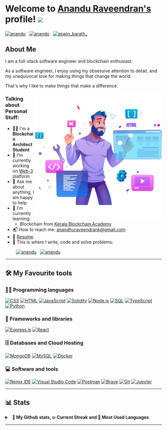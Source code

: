 # Welcome to [Anandu Raveendran's](https://anandhuraveendran.github.io/) profile! <a href="https://www.aswinbarath.me/"><img src="https://media.giphy.com/media/hvRJCLFzcasrR4ia7z/giphy.gif" width="25px"></a>

<a href="https://in.linkedin.com/in/anandu-raveendran-851424187" target="_blank"><img align="center" src="https://raw.githubusercontent.com/rahuldkjain/github-profile-readme-generator/master/src/images/icons/Social/linked-in-alt.svg" alt="anandu" height="30" width="40" /></a>
&nbsp;
<a href="https://twitter.com/SplendSpy" target="_blank"><img align="center" src="https://raw.githubusercontent.com/rahuldkjain/github-profile-readme-generator/master/src/images/icons/Social/twitter.svg" alt="anandu" height="30" width="40" /></a>
&nbsp;
<a href="https://www.instagram.com/splend_spy/" target="_blank"><img align="center" src="https://raw.githubusercontent.com/rahuldkjain/github-profile-readme-generator/master/src/images/icons/Social/instagram.svg" alt="aswin_barath_" height="30" width="40" /></a>
&nbsp;



## About Me

I am a full-stack software engineer and blockchain enthusiast.

As a software engineer, I enjoy using my obsessive attention to detail, and my unequivocal love for making things that change the world.

That's why I like to make things that make a difference.

<img align="right" alt="GIF" src="coding.png" width="408" height="408" />


### Talking about Personal Stuff:

- 👨‍🎓 I'm a **Blockchain Architect Student**
- 🔭 I’m currently working on [Web-3](https://github.com/anandhuRaveendran/Certi-React) platform
- 💬 Ask me about anything, I am happy to help
- 🌱 I'm currently learning:
  - Blockchain from [Kerala Blockchain Academy](https://github.com/Kerala-Blockchain-Academy)
- 📬 How to reach me: [anandhuraveendrank@gmail.com](mailto:anandhuraveendrank@gmail.com)
- 📝 [Resume](https://drive.google.com/file/d/1Nr0sS8mrvGy-O85oALiIr3GwxRh-dY0_/view?usp=sharing).
- 💪 This is where I write, code and solve problems:

&nbsp;&nbsp;&nbsp;&nbsp;&nbsp;&nbsp;&nbsp;&nbsp;
<a href="https://github.com/anandhuRaveendran" target="_blank"><img align="center" src="https://raw.githubusercontent.com/rahuldkjain/github-profile-readme-generator/master/src/images/icons/Social/github.svg" alt="anandu" height="30" width="40" /></a>
&nbsp;
<a href="https://www.hackerrank.com/profile/anandhuraveendr1" target="_blank"><img align="center" src="https://raw.githubusercontent.com/rahuldkjain/github-profile-readme-generator/master/src/images/icons/Social/hackerrank.svg" alt="anandu" height="30" width="40" /></a>
&nbsp;

---

## 🛠️ My Favourite tools

### 👨‍💻 Programming languages

<p>
    <a href="#"><img alt="CSS" src="https://img.shields.io/badge/CSS-1572B6.svg?logo=css3&logoColor=white"></a>
    <a href="#"><img alt="HTML" src="https://img.shields.io/badge/HTML-E34F26.svg?logo=html5&logoColor=white"></a>
    <a href="#"><img alt="JavaScript" src="https://img.shields.io/badge/JavaScript-F7DF1E.svg?logo=javascript&logoColor=black"></a>
    <a href="#"><img alt="Solidity" src="https://img.shields.io/badge/Solidity-Solidity"></a>
    <a href="#"><img alt="Node.js" src="https://img.shields.io/badge/Node.js-43853D.svg?logo=node.js&logoColor=white"></a>
    <a href="#"><img alt="SQL" src="https://custom-icon-badges.herokuapp.com/badge/SQL-025E8C.svg?logo=database&logoColor=white"></a>
    <a href="#"><img alt="TypeScript" src="https://img.shields.io/badge/TypeScript-007ACC.svg?logo=typescript&logoColor=white"></a>
    <a href="#"><img alt="Python" src="https://img.shields.io/badge/Python-14354C.svg?logo=python&logoColor=white"></a>

</p>

### 🧰 Frameworks and libraries

<p>
    <a href="#"><img alt="Express.js" src="https://img.shields.io/badge/Express.js-404d59.svg?logo=express&logoColor=white"></a>
    <a href="#"><img alt="React" src="https://img.shields.io/badge/React-20232a.svg?logo=react&logoColor=%2361DAFB"></a>
</p>

### 🗄️ Databases and Cloud Hosting

<p>
    <a href="#"><img alt="MongoDB" src ="https://img.shields.io/badge/MongoDB-4ea94b.svg?logo=mongodb&logoColor=white"></a>
    <a href="#"><img alt="MySQL" src="https://img.shields.io/badge/MySQL-00f.svg?logo=mysql&logoColor=white"></a>
    <a href="#"><img alt="Docker" src="https://img.shields.io/badge/Docker-docker"></a>

</p>

### 💻 Software and tools

<p>
    <a href="#"><img alt="Remix IDE" src="https://img.shields.io/badge/Remix-remix"></a>
    <a href="#"><img alt="Visual Studio Code" src="https://img.shields.io/badge/Visual%20Studio%20Code-0078d7.svg?logo=visual-studio-code&logoColor=white"></a>
    <a href="#"><img alt="Postman" src="https://img.shields.io/badge/Postman-FF6C37?logo=postman&logoColor=white"></a>
    <a href="#"><img alt="Brave" src="https://img.shields.io/badge/-Brave-FB542B?logo=brave&logoColor=white"></a>
    <a href="#"><img alt="Git" src="https://img.shields.io/badge/Git-F05033.svg?logo=git&logoColor=white"></a>
    <a href="#"><img alt="Jupyter" src="https://img.shields.io/badge/Jupyter-F37626.svg?logo=Jupyter&logoColor=white"></a>
</p>

---

## 📊 Stats
<details>
  <summary>&nbsp;&nbsp;<b>👾 My Github stats, 💥 Current Streak and 📢 Most Used Languages</summary>
  <br/>
	<a href="https://github.com/anuraghazra/github-readme-stats" title="Go to Source"><img alt="Anandu's Github Stats" src="https://denvercoder1-github-readme-stats.vercel.app/api?username=anandhuRaveendran&show_icons=true&count_private=true&theme=react&border=61dafb&hide_border=true" height="172px"/></a>
	<a href="https://github.com/anuraghazra/github-readme-stats" title="Go to Source"><img alt="Anandu's Top Languages" src="https://github-readme-stats.vercel.app/api/top-langs/?username=anandhuRaveendran&langs_count=6&layout=compact&theme=react&hide_border=true&border_color=61dafb&hide=Jupyter%20Notebook,html,css,scss,pug,ruby,php,shell" height="172px"/></a>
  <br/>
  <br/>
  ⚠ <b>Note:</b> Top languages is only a metric of the languages my public code consists of and doesn't reflect experience or skill level.

<p align=center>
  <a href="https://git.io/streak-stats" title="Go to Source">
    <img alt="AswinBarath's Streak" src="https://github-readme-streak-stats.herokuapp.com/?user=anandhuRaveendran&theme=react&border=61dafb" height="192px"/>
  </a>
</p>
<br />
</details>


---
